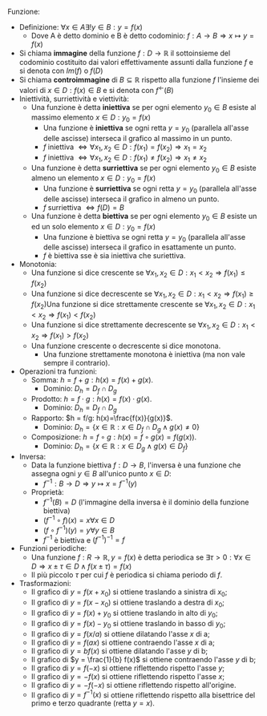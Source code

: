 Funzione:
- Definizione: $\forall x\in A \exists! y\in B:y =f(x)$
	- Dove A è detto dominio e B è detto codominio: $f:A\rightarrow B\Rightarrow x\mapsto y=f(x)$
- Si chiama **immagine** della funzione $f:D\rightarrow\mathbb{R}$ il sottoinsieme del codominio costituito dai valori effettivamente assunti dalla funzione $f$ e si denota con $Im(f)$ o $f(D)$
- Si chiama **controimmagine** di $B\subseteq\mathbb{R}$ rispetto alla funzione $f$ l'insieme dei valori di $x\in D:f(x)\in B$ e si denota con $f^{\leftarrow}(B)$
- Iniettività, surriettività e viettività:
	- Una funzione è detta **iniettiva** se per ogni elemento $y_{0}\in B$ esiste al massimo elemento $x\in D:y_{0}= f(x)$
		- Una funzione è **iniettiva** se ogni retta $y=y_{0}$ (parallela all'asse delle ascisse) interseca il grafico al massimo in un punto.
		- $f$ iniettiva $\Leftrightarrow \forall x_{1}, x_{2}\in D:f(x_{1})=f(x_{2})\Rightarrow x_{1}=x_{2}$
		- $f$ iniettiva $\Leftrightarrow \forall x_{1}, x_{2}\in D:f(x_{1})\neq f(x_{2})\Rightarrow x_{1}\neq x_{2}$
	- Una funzione è detta **surriettiva** se per ogni elemento $y_{0}\in B$ esiste almeno un elemento $x\in D:y_{0}= f(x)$
		- Una funzione è **surriettiva** se ogni retta $y=y_{0}$ (parallela all'asse delle ascisse) interseca il grafico in almeno un punto.
		- $f$ surriettiva $\Leftrightarrow f(D) = B$
	- Una funzione è detta **biettiva** se per ogni elemento $y_{0}\in B$ esiste un ed un solo elemento $x\in D:y_{0}= f(x)$
		- Una funzione è biettiva se ogni retta $y=y_{0}$ (parallela all'asse delle ascisse) interseca il grafico in esattamente un punto.
		- $f$ è biettiva sse è sia iniettiva che suriettiva.
- Monotonia:
	- Una funzione si dice crescente se $\forall x_{1}, x_{2} ∈ D: x_{1} < x_{2}\Rightarrow f(x_{1}) \leq f(x_{2})$
	- Una funzione si dice decrescente se $\forall x_{1}, x_{2} ∈ D: x_{1} < x_{2}\Rightarrow f(x_{1}) \geq f(x_{2})$Una funzione si dice strettamente crescente se $\forall x_{1}, x_{2} ∈ D: x_{1} < x_{2}\Rightarrow f(x_{1}) < f(x_{2})$
	- Una funzione si dice strettamente decrescente se $\forall x_{1}, x_{2} ∈ D: x_{1} < x_{2}\Rightarrow f(x_{1}) > f(x_{2})$
	- Una funzione crescente o decrescente si dice monotona.
		- Una funzione strettamente monotona è iniettiva (ma non vale sempre il contrario).
- Operazioni tra funzioni:
	- Somma: $h = f+g: h(x)=f(x)+g(x)$.
		- Dominio: $D_{h}=D_{f}\cap D_{g}$
	- Prodotto: $h = f\cdot g: h(x)=f(x)\cdot g(x)$.
		- Dominio: $D_{h}=D_{f}\cap D_{g}$
	- Rapporto: $h = f/g: h(x)=\frac{f(x)}{g(x)}$.
		- Dominio: $D_{h}=\{x\in\mathbb{R}:x\in D_{f}\cap D_{g}\wedge g(x)\neq 0\}$
	- Composizione: $h = f\circ g: h(x)=f\circ g(x) = f(g(x))$.
		- Dominio: $D_{h}=\{x\in\mathbb{R}:x\in D_{g}\wedge g(x)\in D_{f}\}$
- Inversa:
	- Data la funzione biettiva $f:D\rightarrow B$, l'inversa è una funzione che assegna ogni $y\in B$ all'unico punto $x\in D$:
		- $f^{-1}:B\rightarrow D\Rightarrow y\mapsto x=f^{-1}(y)$
	- Proprietà:
		- $f^{-1}(B) = D$ (l'immagine della inversa è il dominio della funzione biettiva)
		- $(f^{-1}\circ f)(x) = x \forall x\in D$
		- $(f\circ f^{-1})(y) = y \forall y\in B$
		- $f^{-1}$ è biettiva e $(f^{-1})^{-1}=f$
- Funzioni periodiche:
	- Una funzione $f:R\rightarrow\mathbb{R}, y=f(x)$ è detta periodica se $\exists\tau>0:\forall x\in D\Rightarrow x\pm\tau\in D\wedge f(x\pm\tau) = f(x)$
	- Il più piccolo $\tau$ per cui $f$ è periodica si chiama periodo di $f$.
- Trasformazioni:
	- Il grafico di $y = f(x + x_0)$ si ottiene traslando a sinistra di $x_0$;
	- Il grafico di $y = f(x − x_0)$ si ottiene traslando a destra di $x_0$;
	- Il grafico di $y = f(x) + y_0$ si ottiene traslando in alto di $y_0$; 
	- Il grafico di $y = f(x) − y_0$ si ottiene traslando in basso di $y_0$; 
	- Il grafico di $y = f(x/a)$ si ottiene dilatando l'asse $x$ di a; 
	- Il grafico di $y = f(ax)$ si ottiene contraendo l'asse $x$ di a; 
	- Il grafico di $y = bf(x)$ si ottiene dilatando l'asse $y$ di b; 
	- Il grafico di $y = \frac{1}{b} f(x)$ si ottiene contraendo l'asse $y$ di b; 
	- Il grafico di $y = f(−x)$ si ottiene riflettendo rispetto l'asse $y$; 
	- Il grafico di $y = −f(x)$ si ottiene riflettendo rispetto l'asse $x$; 
	- Il grafico di $y = −f(−x)$ si ottiene riflettendo rispetto all'origine. 
	- Il grafico di $y = f^{−1} (x)$ si ottiene riflettendo rispetto alla bisettrice del primo e terzo quadrante (retta $y = x$).